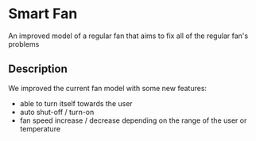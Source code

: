 # Smart Fan
An improved model of a regular fan that aims to fix all of the regular fan's problems

## Description
We improved the current fan model with some new features:

- able to turn itself towards the user
- auto shut-off / turn-on
- fan speed increase / decrease depending on the range of the user or temperature


